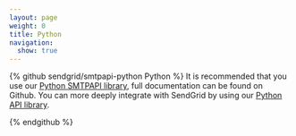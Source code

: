 ```yaml
---
layout: page
weight: 0
title: Python
navigation:
  show: true
---
```

{% github sendgrid/smtpapi-python Python %} It is recommended that you use our [Python SMTPAPI library](https://github.com/sendgrid/smtpapi-python), full documentation can be found on Github. You can more deeply integrate with SendGrid by using our [Python API library](https://github.com/sendgrid/sendgrid-python).
</p>
{% endgithub %}
